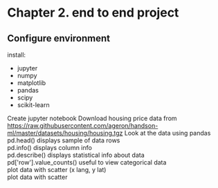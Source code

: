 # Chapter 2. end to end project
## Configure environment
install:
- jupyter
- numpy
- matplotlib
- pandas
- scipy
- scikit-learn

Create jupyter notebook
Download housing price data from https://raw.githubusercontent.com/ageron/handson-ml/master/datasets/housing/housing.tgz
Look at the data using pandas  
pd.head() displays sample of data rows  
pd.info() displays column info  
pd.describe() displays statistical info about data  
pd['row'].value_counts() useful to view categorical data  
plot data with scatter (x lang, y lat)  
plot data with scatter 
